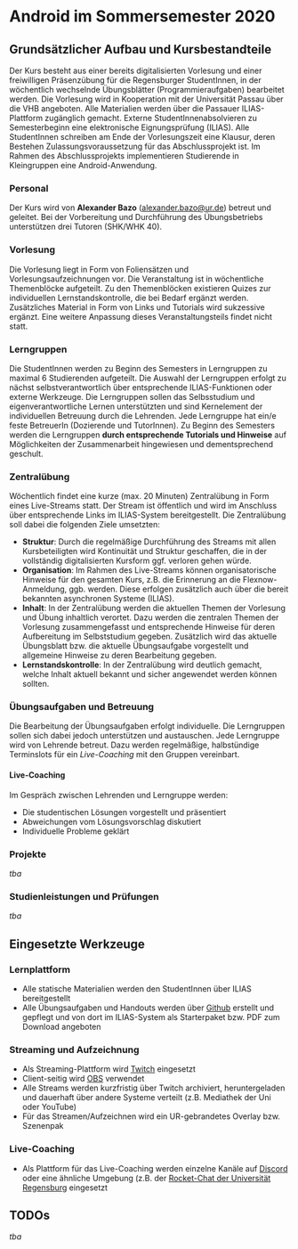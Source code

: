# Android im Sommersemester 2020
## Grundsätzlicher Aufbau und Kursbestandteile
Der Kurs besteht aus einer bereits digitalisierten Vorlesung und einer freiwilligen Präsenzübung für die Regensburger StudentInnen, in der wöchentlich wechselnde Übungsblätter (Programmieraufgaben) bearbeitet werden. Die Vorlesung wird in Kooperation mit der Universität Passau über die VHB angeboten. Alle Materialien werden über die Passauer ILIAS-Plattform zugänglich gemacht. Externe StudentInnenabsolvieren zu Semesterbeginn eine elektronische Eignungsprüfung (ILIAS). Alle StudentInnen schreiben am Ende der Vorlesungszeit eine Klausur, deren Bestehen Zulassungsvoraussetzung für das Abschlussprojekt ist. Im Rahmen des Abschlussprojekts implementieren Studierende in Kleingruppen eine Android-Anwendung.
### Personal
Der Kurs wird von **Alexander Bazo** (alexander.bazo@ur.de) betreut und geleitet. Bei der Vorbereitung und Durchführung des Übungsbetriebs unterstützen drei Tutoren (SHK/WHK 40).
### Vorlesung
Die Vorlesung liegt in Form von Foliensätzen und Vorlesungsaufzeichnungen vor. Die Veranstaltung ist in wöchentliche Themenblöcke aufgeteilt. Zu den Themenblöcken existieren Quizes zur individuellen Lernstandskontrolle, die bei Bedarf ergänzt werden. Zusätzliches Material in Form von Links und Tutorials wird sukzessive ergänzt. Eine weitere Anpassung dieses Veranstaltungsteils findet nicht statt.
### Lerngruppen
Die StudentInnen werden zu Beginn des Semesters in Lerngruppen zu maximal 6 Studierenden aufgeteilt. Die Auswahl der Lerngruppen erfolgt zu nächst selbstverantwortlich über entsprechende ILIAS-Funktionen oder externe Werkzeuge. Die Lerngruppen sollen das Selbsstudium und eigenverantwortliche Lernen unterstützten und sind Kernelement der individuellen Betreuung durch die Lehrenden. Jede Lerngruppe hat ein/e feste BetreuerIn (Dozierende und TutorInnen). Zu Beginn des Semesters werden die Lerngruppen **durch entsprechende Tutorials und Hinweise** auf Möglichkeiten der Zusammenarbeit hingewiesen und dementsprechend geschult.
### Zentralübung
Wöchentlich findet eine kurze (max. 20 Minuten) Zentralübung in Form eines Live-Streams statt. Der Stream ist öffentlich und wird im Anschluss über entsprechende Links im ILIAS-System bereitgestellt. Die Zentralübung soll dabei die folgenden Ziele umsetzten:
* **Struktur**: Durch die regelmäßige Durchführung des Streams mit allen Kursbeteiligten wird Kontinuität und Struktur geschaffen, die in der vollständig digitalisierten Kursform ggf. verloren gehen würde.
* **Organisation**: Im Rahmen des Live-Streams können organisatorische Hinweise für den gesamten Kurs, z.B. die Erinnerung an die Flexnow-Anmeldung, ggb. werden. Diese erfolgen zusätzlich auch über die bereit bekannten asynchronen Systeme (ILIAS).
* **Inhalt**: In der Zentralübung werden die aktuellen Themen der Vorlesung und Übung inhaltlich verortet. Dazu werden die zentralen Themen der Vorlesung zusammengefasst und entsprechende Hinweise für deren Aufbereitung im Selbststudium gegeben. Zusätzlich wird das aktuelle Übungsblatt bzw. die aktuelle Übungsaufgabe vorgestellt und allgemeine Hinweise zu deren Bearbeitung gegeben. 
* **Lernstandskontrolle**: In der Zentralübung wird deutlich gemacht, welche Inhalt aktuell bekannt und sicher angewendet werden können sollten.
### Übungsaufgaben und Betreuung
Die Bearbeitung der Übungsaufgaben erfolgt individuelle. Die Lerngruppen sollen sich dabei jedoch unterstützen und austauschen. Jede Lerngruppe wird von Lehrende betreut. Dazu werden regelmäßige, halbstündige Terminslots für ein *Live-Coaching* mit den Gruppen vereinbart. 
#### Live-Coaching
Im Gespräch zwischen Lehrenden und Lerngruppe werden:
* Die studentischen Lösungen vorgestellt und präsentiert
* Abweichungen vom Lösungsvorschlag diskutiert
* Individuelle Probleme geklärt
### Projekte
*tba*
### Studienleistungen und Prüfungen
*tba*
## Eingesetzte Werkzeuge
### Lernplattform
- Alle statische Materialien werden den StudentInnen über ILIAS bereitgestellt
- Alle Übungsaufgaben und Handouts werden über [Github](https://github.com/Android-Regensburg) erstellt und gepflegt und von dort im ILIAS-System als Starterpaket bzw. PDF zum Download angeboten
### Streaming und Aufzeichnung
- Als Streaming-Plattform wird [Twitch](twitch.tv) eingesetzt
- Client-seitig wird [OBS](https://obsproject.com/de) verwendet
- Alle Streams werden kurzfristig über Twitch archiviert, heruntergeladen und dauerhaft über andere Systeme verteilt (z.B. Mediathek der Uni oder YouTube)
- Für das Streamen/Aufzeichnen wird ein UR-gebrandetes Overlay bzw. Szenenpak
### Live-Coaching
- Als Plattform für das Live-Coaching werden einzelne Kanäle auf [Discord](https://discordapp.com/) oder eine ähnliche Umgebung (z.B. der [Rocket-Chat der Universität Regensburg]([https://chat.ur.de](https://chat.ur.de/)) eingesetzt
## TODOs
*tba*

<!--stackedit_data:
eyJoaXN0b3J5IjpbLTIyOTAyODgwNiwtNTM0MzQ0NzMxLDY1MD
M2Mzk4MCwyNzg1OTQxMzAsNzcyMjg5NDg1XX0=
-->